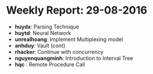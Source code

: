# Weekly Report: 29-08-2016

- **huydx**: Parsing Technique
- **huytd**: Neural Network
- **unrealhoang**: Implement Multiplexing model
- **anhduy**: Vault (cont)
- **rhacker**: Continue with concurrency
- **nguyenquangminh**: Introduction to Interval Tree
- **hqc** : Remote Procedure Call
